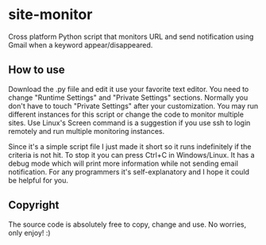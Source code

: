 site-monitor
============

Cross platform Python script that monitors URL and send notification using Gmail when a keyword appear/disappeared.

How to use
----------
Download the .py fiile and edit it use your favorite text editor. You need to change "Runtime Settings" and "Private Settings" sections. Normally you don't have to touch "Private Settings" after your customization. You may run different instances for this script or change the code to monitor multiple sites. Use Linux's Screen command is a suggestion if you use ssh to login remotely and run multiple monitoring instances.

Since it's a simple script file I just made it short so it runs indefinitely if the criteria is not hit. To stop it you can press Ctrl+C in Windows/Linux. It has a debug mode which will print more information while not sending email notification. For any programmers it's self-explanatory and I hope it could be helpful for you.

Copyright
---------
The source code is absolutely free to copy, change and use. No worries, only enjoy! :)


